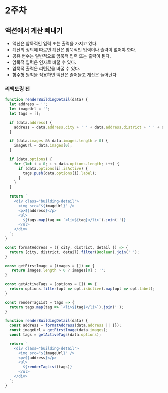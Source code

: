# 2주차

## 액션에서 계산 빼내기

- 액션은 암묵적인 입력 또는 출력을 가지고 있다.
- 계산의 정의에 따르면 계산은 암묵적인 입력이나 출력이 없어야 한다.
- 공유 변수는 일반적으로 암묵적 입력 또는 출력이 된다.
- 암묵적 입력은 인자로 바꿀 수 있다.
- 암묵적 출력은 리턴값을 바꿀 수 있다.
- 함수형 원칙을 적용하면 액션은 줄어들고 계산은 늘어난다

### 리팩토링 전
```javascript
function renderBuildingDetail(data) {
  let address = '';
  let imageUrl = '';
  let tags = [];

  if (data.address) {
    address = data.address.city + ' ' + data.address.district + ' ' + data.address.detail;
  }

  if (data.images && data.images.length > 0) {
    imageUrl = data.images[0];
  }

  if (data.options) {
    for (let i = 0; i < data.options.length; i++) {
      if (data.options[i].isActive) {
        tags.push(data.options[i].label);
      }
    }
  }

  return `
    <div class="building-detail">
      <img src="${imageUrl}" />
      <p>${address}</p>
      <ul>
        ${tags.map(tag => `<li>${tag}</li>`).join('')}
      </ul>
    </div>
  `;
}
```

```javascript
const formatAddress = ({ city, district, detail }) => {
  return [city, district, detail].filter(Boolean).join(' ');
}

const getFirstImage = (images = []) => {
   return images.length > 0 ? images[0] : '';
}

const getActiveTags = (options = []) => {
  return options.filter(opt => opt.isActive).map(opt => opt.label);
}

const renderTagList = tags => {
  return tags.map(tag => `<li>${tag}</li>`).join('');
}

function renderBuildingDetail(data) {
  const address = formatAddress(data.address || {});
  const imageUrl = getFirstImage(data.images);
  const tags = getActiveTags(data.options);

  return `
    <div class="building-detail">
      <img src="${imageUrl}" />
      <p>${address}</p>
      <ul>
        ${renderTagList(tags)}
      </ul>
    </div>
  `;
}
```
